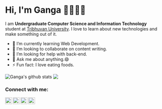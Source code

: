 # Hi, I'm Ganga 👋👩🏾‍💻

I am **Undergraduate Computer Science and Information Technology** student at [Tribhuvan University](www.tribhuvan-university.edu.np). I love to learn about new technologies and make something out of it.

- 🌱 I’m currently learning Web Development.
- 👯 I’m looking to collaborate on content writing.
- 🤔 I’m looking for help with back-end.
- 💬 Ask me about anything.😄
- ⚡ Fun fact: I love eating foods.

<img align="center" src="https://github-readme-stats.vercel.app/api?username=gangap36&show_icons=true&theme=radical" alt="Ganga's github stats" />
<img align="center" src="https://github-readme-stats.vercel.app/api/top-langs/?username=gangap36&layout=compact&theme=radical" />

### Connect with me:
[<img align="left" alt="gp | Facebook" width="22px" src="https://cdn.jsdelivr.net/npm/simple-icons@v3/icons/facebook.svg" />][facebook]
[<img align="left" alt="gp | LinkedIn" width="22px" src="https://cdn.jsdelivr.net/npm/simple-icons@v3/icons/linkedin.svg" />][linkedin]
[<img align="left" alt="gp | Instagram" width="22px" src="https://cdn.jsdelivr.net/npm/simple-icons@v3/icons/instagram.svg" />][instagram]
[<img align="left" alt="gp | Github" width="22px" src="https://cdn.jsdelivr.net/npm/simple-icons@v3/icons/github.svg" />][github]

[facebook]: https://facebook.com/gangap36
[instagram]: https://instagram.com/gangap36
[linkedin]: https://linkedin.com/in/gangap36
[github]: https://github.com/gangap36
